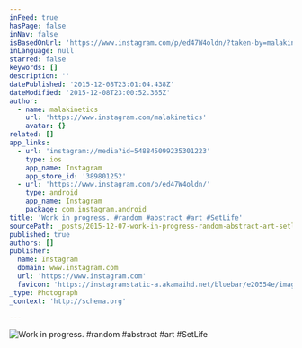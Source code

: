 ```yaml
---
inFeed: true
hasPage: false
inNav: false
isBasedOnUrl: 'https://www.instagram.com/p/ed47W4oldn/?taken-by=malakinetics'
inLanguage: null
starred: false
keywords: []
description: ''
datePublished: '2015-12-08T23:01:04.438Z'
dateModified: '2015-12-08T23:00:52.365Z'
author:
  - name: malakinetics
    url: 'https://www.instagram.com/malakinetics'
    avatar: {}
related: []
app_links:
  - url: 'instagram://media?id=548845099235301223'
    type: ios
    app_name: Instagram
    app_store_id: '389801252'
  - url: 'https://www.instagram.com/p/ed47W4oldn/'
    type: android
    app_name: Instagram
    package: com.instagram.android
title: 'Work in progress. #random #abstract #art #SetLife'
sourcePath: _posts/2015-12-07-work-in-progress-random-abstract-art-setlife.md
published: true
authors: []
publisher:
  name: Instagram
  domain: www.instagram.com
  url: 'https://www.instagram.com'
  favicon: 'https://instagramstatic-a.akamaihd.net/bluebar/e20554e/images/ico/favicon.ico'
_type: Photograph
_context: 'http://schema.org'

---
```

![Work in progress. #random #abstract #art #SetLife](https://s3-us-west-2.amazonaws.com/the-grid-img/p/ef0453f98f0097bccb47f4fd253b1eab1f8381c2.jpg)
